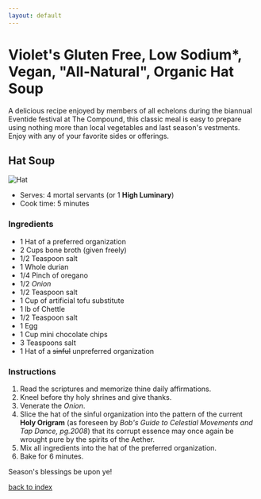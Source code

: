 ```yaml
---
layout: default
---
```


# Violet's Gluten Free, Low Sodium*, Vegan, "All-Natural", Organic Hat Soup
<!---
Violet Bailey. I sure hope these recipes don't need to be real things
-->


A delicious recipe enjoyed by members of all echelons during the biannual Eventide festival at The Compound, this classic meal is easy to prepare using nothing more than local vegetables and last season's vestments. Enjoy with any of your favorite sides or offerings.

## Hat Soup

![Hat](https://dht7q8fif4gks.cloudfront.net/2022-07/Cowboy%20Hat%20soup.jpg)

- Serves: 4 mortal servants (or 1 **High Luminary**)
- Cook time: 5 minutes

### Ingredients
- 1 Hat of a preferred organization
- 2 Cups bone broth (given freely)
- 1/2 Teaspoon salt
- 1 Whole durian
- 1/4 Pinch of oregano
- 1/2 _Onion_
- 1/2 Teaspoon salt
- 1 Cup of artificial tofu substitute
- 1 lb of Chettle
- 1/2 Teaspoon salt
- 1 Egg
- 1 Cup mini chocolate chips
- 3 Teaspoons salt
- 1 Hat of a ~~sinful~~ unpreferred organization

### Instructions
1. Read the scriptures and memorize thine daily affirmations.
2. Kneel before thy holy shrines and give thanks.
3. Venerate the _Onion_.
4. Slice the hat of the sinful organization into the pattern of the current **Holy Origram** (as foreseen by _Bob's Guide to Celestial Movements and Tap Dance, pg.2008_) that its corrupt essence may once again be wrought pure by the spirits of the Aether.
5. Mix all ingredients into the hat of the preferred organization.
6. Bake for 6 minutes.

Season's blessings be upon ye!

<!--
Keep this link to return to the index
-->
[back to index](../)